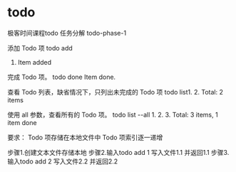 # todo
极客时间课程todo
任务分解
todo-phase-1 

添加 Todo 项
todo add <item>
1. Item added


完成 Todo 项。
todo done Item done.

查看 Todo 列表，缺省情况下，只列出未完成的 Todo 项
todo list1. 2. Total: 2 items


使用 all 参数，查看所有的 Todo 项。
todo list --all
1.<item1>
2.<item2> 
3.<Done> <item3>
Total: 3 items, 1 item done

要求：
Todo 项存储在本地文件中
Todo 项索引逐一递增

步骤1.创建文本文件存储本地
步骤2.输入todo add 1 写入文件1.1 并返回1.1
步骤3.输入todo add 2 写入文件2.2 并返回2.2



